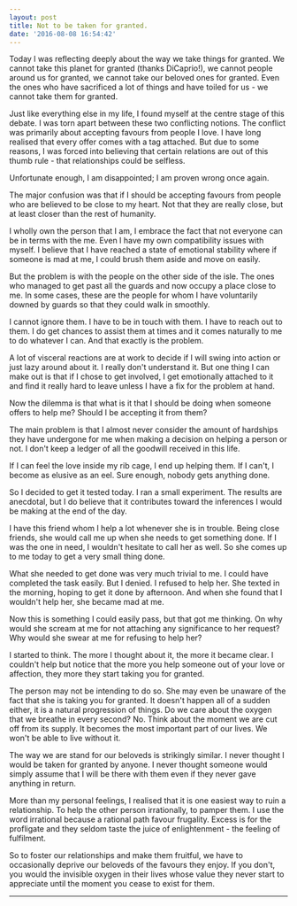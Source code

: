 ```yaml
---
layout: post
title: Not to be taken for granted.
date: '2016-08-08 16:54:42'
---
```


Today I was reflecting deeply about the way we take things for granted. We cannot take this planet for granted (thanks DiCaprio!), we cannot people around us for granted, we cannot take our beloved ones for granted. Even the ones who have sacrificed a lot of things and have toiled for us - we cannot take them for granted.

Just like everything else in my life, I found myself at the centre stage of this debate. I was torn apart between these two conflicting notions. The conflict was primarily about accepting favours from people I love. I have long realised that every offer comes with a tag attached. But due to some reasons, I was forced into believing that certain relations are out of this thumb rule - that relationships could be selfless.

Unfortunate enough, I am disappointed; I am proven wrong once again.

The major confusion was that if I should be accepting favours from people who are believed to be close to my heart. Not that they are really close, but at least closer than the rest of humanity. 

I wholly own the person that I am, I embrace the fact that not everyone can be in terms with the me. Even I have my own compatibility issues with myself. I believe that I have reached a state of emotional stability where if someone is mad at me, I could brush them aside and move on easily.

But the problem is with the people on the other side of the isle. The ones who managed to get past all the guards and now occupy a place close to me. In some cases, these are the people for whom I have voluntarily downed by guards so that they could walk in smoothly. 

I cannot ignore them. I have to be in touch with them. I have to reach out to them. I do get chances to assist them at times and it comes naturally to me to do whatever I can. And that exactly is the problem.

A lot of visceral reactions are at work to decide if I will swing into action or just lazy around about it. I really don't understand it. But one thing I can make out is that if I chose to get involved, I get emotionally attached to it and find it really hard to leave unless I have a fix for the problem at hand. 

Now the dilemma is that what is it that I should be doing when someone offers to help me? Should I be accepting it from them? 

The main problem is that I almost never consider the amount of hardships they have undergone for me when making a decision on helping a person or not. I don't keep a ledger of all the goodwill received in this life.

If I can feel the love inside my rib cage, I end up helping them. If I can't, I become as elusive as an eel. Sure enough, nobody gets anything done.

So I decided to get it tested today. I ran a small experiment. The results are anecdotal, but I do believe that it contributes toward the inferences I would be making at the end of the day.

I have this friend whom I help a lot whenever she is in trouble. Being close friends, she would call me up when she needs to get something done. If I was the one in need, I wouldn't hesitate to call her as well. So she comes up to me today to get a very small thing done.

What she needed to get done was very much trivial to me. I could have completed the task easily. But I denied. I refused to help her. She texted in the morning, hoping to get it done by afternoon. And when she found that I wouldn't help her, she became mad at me.

Now this is something I could easily pass, but that got me thinking. On why would she scream at me for not attaching any significance to her request? Why would she swear at me for refusing to help her?

I started to think. The more I thought about it, the more it became clear. I couldn't help but notice that the more you help someone out of your love or affection, they more they start taking you for granted.

The person may not be intending to do so. She may even be unaware of the fact that she is taking you for granted. It doesn't happen all of a sudden either, it is a natural progression of things. Do we care about the oxygen that we breathe in every second? No. Think about the moment we are cut off from its supply. It becomes the most important part of our lives. We won't be able to live without it.

The way we are stand for our beloveds is strikingly similar. I never thought I would be taken for granted by anyone. I never thought someone would simply assume that I will be there with them even if they never gave anything in return.

More than my personal feelings, I realised that it is one easiest way to ruin a relationship. To help the other person irrationally, to pamper them. I use the word irrational because a rational path favour frugality. Excess is for the profligate and they seldom taste the juice of enlightenment - the feeling of fulfilment.

So to foster our relationships and make them fruitful, we have to occasionally deprive our beloveds of the favours they enjoy. If you don't, you would the invisible oxygen in their lives whose value they never start to appreciate until the moment you cease to exist for them.

<hr>
